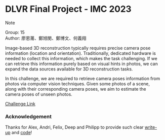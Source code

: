 # DLVR Final Project - IMC 2023

>[!NOTE]
> Group: 15  
> Author: 廖恩莆、鄭旭閔、鄭博文、何義翔

Image-based 3D reconstruction typically requires precise camera pose information (location and orientation). Traditionally, dedicated hardware is needed to collect this information, which makes the task challenging. If we can retrieve this information purely based on visual hints in photos, we can expand the data sources available for 3D reconstruction tasks.

In this challenge, we are required to retrieve camera poses information from photos via computer vision techniques. Given some photos of a scene, along with their corresponding camera poses, we aim to estimate the camera poses of unseen photos.

[Challenge Link](https://www.kaggle.com/competitions/image-matching-challenge-2023/overview)

### Acknowledgement
Thanks for Alex, Andri, Felix, Deep and Philipp to provide such clear [write-up](https://www.kaggle.com/competitions/image-matching-challenge-2023/discussion/427143) and [code](https://www.kaggle.com/code/alexanderveicht/imc2023-from-repo)!

